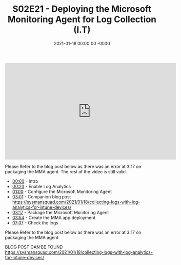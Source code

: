﻿---
layout: post
title: "S02E21 - Deploying the Microsoft Monitoring Agent for Log Collection (I.T)"
date: 2021-01-18 00:00:00 -0000
categories:
---

<iframe loading="lazy" width="560" height="315" src="https://www.youtube.com/embed/Uw3GjMnSXbI" title="YouTube video player" frameborder="0" allow="accelerometer; autoplay; clipboard-write; encrypted-media; gyroscope; picture-in-picture" allowfullscreen></iframe>

Please Refer to the blog post below as there was an error at 3:17 on packaging the MMA agent. The rest of the video is still valid.

* [00:00](https://www.youtube.com/watch?v=Uw3GjMnSXbI&t=0s) - Intro
* [00:20](https://www.youtube.com/watch?v=Uw3GjMnSXbI&t=20s) - Enable Log Analytics
* [01:00](https://www.youtube.com/watch?v=Uw3GjMnSXbI&t=60s) - Configure the Microsoft Monitoring Agent
* [03:01](https://www.youtube.com/watch?v=Uw3GjMnSXbI&t=181s) - Companion blog post
https://sysmansquad.com/2021/01/18/collecting-logs-with-log-analytics-for-intune-devices/
* [03:17](https://www.youtube.com/watch?v=Uw3GjMnSXbI&t=197s) - Package the Microsoft Monitoring Agent
* [03:54](https://www.youtube.com/watch?v=Uw3GjMnSXbI&t=234s) - Create the MMA app deployment
* [07:07](https://www.youtube.com/watch?v=Uw3GjMnSXbI&t=427s) - Check the logs

Please Refer to the blog post below as there was an error at 3:17 on packaging the MMA agent.

BLOG POST CAN BE FOUND https://sysmansquad.com/2021/01/18/collecting-logs-with-log-analytics-for-intune-devices/

